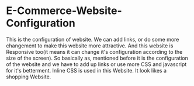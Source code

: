# E-Commerce-Website-Configuration
This is the configuration of website. We can add links, or do some more changement to make this website more attractive.
And this website is Responsive too(it means it can change it's configuration according to the size of the screen).
So basically as, mentioned before it is the configuration of the website and we have to add up links or use more CSS and javascript for it's betterment.
Inline CSS is used in this Website.
It look likes a shopping Website.
